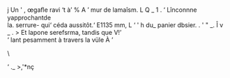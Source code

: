      
   

    

j  Un 
' ,  œgaﬂe ravi ‘t à’  % A
’ mur de lamaîsm. L Q    _  1  . 
 ‘ Lînconnne yapprochantde    
la. serrure- qui‘ céda aussitôt.‘ E1135 mm,   L 
‘ ' h du_ panier dbsier. .  ' " _.  Î v _
. > Et lapone serefsrma, tandis que V!’  
‘ lant pesamment à travers la vüle  À ’   

\

 
     

 
 
 
    
   

   

‘ ._ >,'*nç

       

